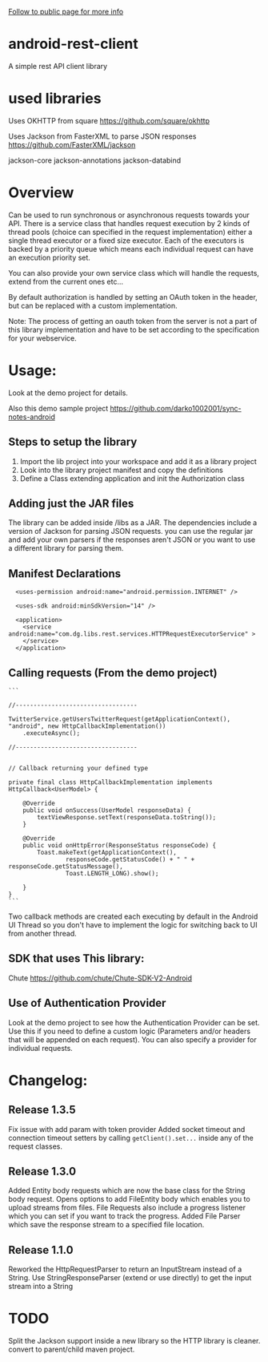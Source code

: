 [Follow to public page for more info](http://darko1002001.github.com/android-rest-client/)

android-rest-client
===================

A simple rest API client library


used libraries
================

Uses OKHTTP from square
https://github.com/square/okhttp

Uses Jackson from FasterXML to parse JSON responses
https://github.com/FasterXML/jackson

jackson-core
jackson-annotations
jackson-databind




Overview
================

Can be used to run synchronous or asynchronous requests towards your API.
There is a service class that handles request execution by 2 kinds of thread pools (choice can specified in the request implementation) either a single thread executor or a fixed size executor.
Each of the executors is backed by a priority queue which means each individual request can have an execution priority set.

You can also provide your own service class which will handle the requests, extend from the current ones etc...

By default authorization is handled by setting an OAuth token in the header, but can be replaced with a custom implementation.

Note: The process of getting an oauth token from the server is not a part of this library implementation and have to be set according to the specification for your webservice.


Usage:
======

Look at the demo project for details.

Also this demo sample project
https://github.com/darko1002001/sync-notes-android


## Steps to setup the library

1. Import the lib project into your workspace and add it as a library project
2. Look into the library project manifest and copy the definitions
3. Define a Class extending application and init the Authorization class


## Adding just the JAR files

The library can be added inside /libs as a JAR. The dependencies include a version of Jackson for parsing JSON requests. you can use the regular jar
and add your own parsers if the responses aren't JSON or you want to use a different library for parsing them.

## Manifest Declarations

      <uses-permission android:name="android.permission.INTERNET" />
    
      <uses-sdk android:minSdkVersion="14" />
    
      <application>
        <service android:name="com.dg.libs.rest.services.HTTPRequestExecutorService" >
        </service>
      </application>


## Calling requests (From the demo project)

    ```

    //----------------------------------
    
    TwitterService.getUsersTwitterRequest(getApplicationContext(), "android", new HttpCallbackImplementation())
        .executeAsync();
    
    //----------------------------------


    // Callback returning your defined type

    private final class HttpCallbackImplementation implements HttpCallback<UserModel> {

        @Override
        public void onSuccess(UserModel responseData) {
            textViewResponse.setText(responseData.toString());
        }

        @Override
        public void onHttpError(ResponseStatus responseCode) {
            Toast.makeText(getApplicationContext(),
                    responseCode.getStatusCode() + " " + responseCode.getStatusMessage(),
                    Toast.LENGTH_LONG).show();

        }
    }
    ```

Two callback methods are created each executing by default in the Android UI Thread so you don't have to implement the logic for switching back to UI from another thread.


## SDK that uses This library:
      
Chute
https://github.com/chute/Chute-SDK-V2-Android



## Use of Authentication Provider

Look at the demo project to see how the Authentication Provider can be set. Use this if you need to define a custom logic
(Parameters and/or headers that will be appended on each request). You can also specify a provider for individual requests.


# Changelog:

## Release 1.3.5

  Fix issue with add param with token provider
  Added socket timeout and connection timeout setters by calling `getClient().set...` inside any of the request classes. 

## Release 1.3.0

   Added Entity body requests which are now the base class for the String body request.
   Opens options to add FileEntity body which enables you to upload streams from files.
   File Requests also include a progress listener which you can set if you want to track the progress.
   Added File Parser which save the response stream to a specified file location.

## Release 1.1.0
   Reworked the HttpRequestParser to return an InputStream instead of a String.
   Use StringResponseParser (extend or use directly) to get the input stream into a String
   

   
# TODO

Split the Jackson support inside a new library so the HTTP library is cleaner. convert to parent/child maven project.
